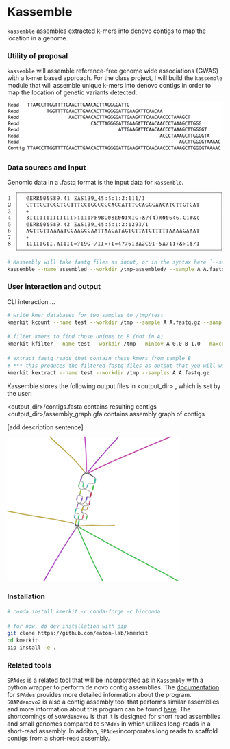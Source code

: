 # Kassemble 

`kassemble` assembles extracted k-mers into denovo contigs to map the location in a genome. 

### Utility of proposal
`kassemble` will assemble reference-free genome wide associations (GWAS) with a k-mer based approach. For the class project, I will build the `kassemble` module that will assemble unique k-mers into denovo contigs in order to map the location of genetic variants detected. 

![](contig.png)

### Data sources and input
Genomic data in a .fastq format is the input data for `kassemble`. 

![](FASTQ.png)

```bash
# Kassembly will take fastq files as input, or in the syntax here `--sample name fastqfile`
kassemble --name assembled --workdir /tmp-assembled/ --sample A A.fastq.gz
```

### User interaction and output 
CLI interaction....

```bash
# write kmer databases for two samples to /tmp/test
kmerkit kcount --name test --workdir /tmp --sample A A.fastq.gz --sample B B.fastq.gz

# filter kmers to find those unique to B (not in A)
kmerkit kfilter --name test --workdir /tmp --mincov A 0.0 B 1.0 --maxcov A 0.0 B 1.0

# extract fastq reads that contain these kmers from sample B
# *** this produces the filtered fastq files as output that you will want to use as input to your program 
kmerkit kextract --name test --workdir /tmp --samples A A.fastq.gz 
```
Kassemble stores the following output files in <output_dir> , which is set by the user:

<output_dir>/contigs.fasta contains resulting contigs <br />
<output_dir>/assembly_graph.gfa contains assembly graph of contigs

[add description sentence]


<img src="SPAdes_ecoli_graph.png" width="400">


### Installation 
```bash
# conda install kmerkit -c conda-forge -c bioconda

# for now, do dev installation with pip
git clone https://github.com/eaton-lab/kmerkit
cd kmerkit
pip install -e .
``` 

### Related tools
`SPAdes` is a related tool that will be incorporated as in `Kassembly` with a python wrapper to perform de novo contig assemblies. The [documentation](https://github.com/ablab/spades) for `SPAdes` provides more detailed information about the program. `SOAPdenovo2` is also a contig assembly tool that performs similar assemblies and more information about this program can be found [here](https://github.com/aquaskyline/SOAPdenovo2). The shortcomings of `SOAPdenovo2` is that it is designed for short read assemblies and small genomes compared to `SPAdes` in which utilizes long-reads in a short-read assembly. In additon, `SPAdes`incorporates long reads to scaffold contigs from a short-read assembly. 
